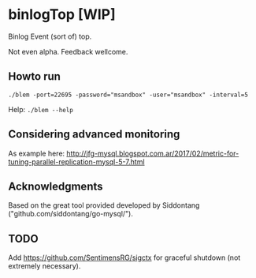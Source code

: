 # binlogTop [WIP]

Binlog Event (sort of) top.

Not even alpha. Feedback wellcome.


## Howto run

```
./blem -port=22695 -password="msandbox" -user="msandbox" -interval=5
```

Help: `./blem --help`

## Considering advanced monitoring

As example here:
http://jfg-mysql.blogspot.com.ar/2017/02/metric-for-tuning-parallel-replication-mysql-5-7.html




## Acknowledgments

Based on the great tool provided developed by Siddontang ("github.com/siddontang/go-mysql/").

## TODO

Add https://github.com/SentimensRG/sigctx for graceful shutdown (not extremely necessary).

